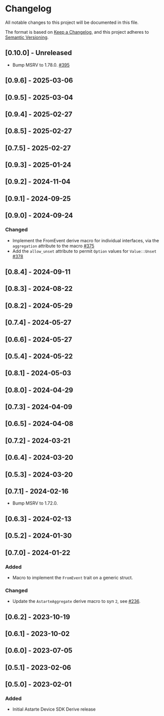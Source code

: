# Changelog

All notable changes to this project will be documented in this file.

The format is based on [Keep a Changelog](https://keepachangelog.com/en/1.0.0/), and this project
adheres to [Semantic Versioning](https://semver.org/spec/v2.0.0.html).

## [0.10.0] - Unreleased

- Bump MSRV to 1.78.0. [#395](https://github.com/astarte-platform/astarte-device-sdk-rust/pull/395)

## [0.9.6] - 2025-03-06

## [0.9.5] - 2025-03-04

## [0.9.4] - 2025-02-27

## [0.8.5] - 2025-02-27

## [0.7.5] - 2025-02-27

## [0.9.3] - 2025-01-24

## [0.9.2] - 2024-11-04

## [0.9.1] - 2024-09-25

## [0.9.0] - 2024-09-24

### Changed

- Implement the FromEvent derive macro for individual interfaces, via the `aggregation` attribute to
  the macro [#375](https://github.com/astarte-platform/astarte-device-sdk-rust/pull/375)
- Add the `allow_unset` attribute to permit `Option` values for `Value::Unset`
  [#378](https://github.com/astarte-platform/astarte-device-sdk-rust/pull/378)

## [0.8.4] - 2024-09-11

## [0.8.3] - 2024-08-22

## [0.8.2] - 2024-05-29

## [0.7.4] - 2024-05-27

## [0.6.6] - 2024-05-27

## [0.5.4] - 2024-05-22

## [0.8.1] - 2024-05-03

## [0.8.0] - 2024-04-29

## [0.7.3] - 2024-04-09

## [0.6.5] - 2024-04-08

## [0.7.2] - 2024-03-21

## [0.6.4] - 2024-03-20

## [0.5.3] - 2024-03-20

## [0.7.1] - 2024-02-16

- Bump MSRV to 1.72.0.

## [0.6.3] - 2024-02-13

## [0.5.2] - 2024-01-30

## [0.7.0] - 2024-01-22

### Added

- Macro to implement the `FromEvent` trait on a generic struct.

### Changed

- Update the `AstarteAggregate` derive macro to syn `2`, see
  [#236](https://github.com/astarte-platform/astarte-device-sdk-rust/pull/236).

## [0.6.2] - 2023-10-19

## [0.6.1] - 2023-10-02

## [0.6.0] - 2023-07-05

## [0.5.1] - 2023-02-06

## [0.5.0] - 2023-02-01

### Added

- Initial Astarte Device SDK Derive release

